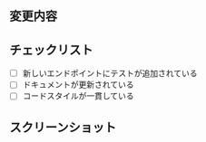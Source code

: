 ## 変更内容

<!-- 変更内容の概要を記載 -->

## チェックリスト

- [ ] 新しいエンドポイントにテストが追加されている
- [ ] ドキュメントが更新されている
- [ ] コードスタイルが一貫している

## スクリーンショット

<!-- 必要に応じてスクリーンショットを追加 -->